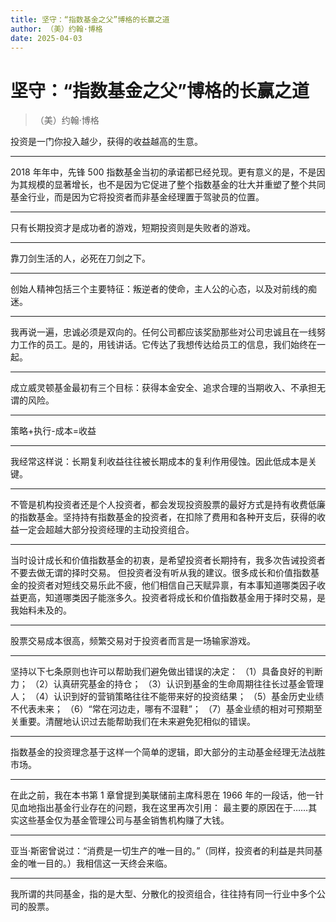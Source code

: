 ```yaml
---
title: 坚守：“指数基金之父”博格的长赢之道
author: （美）约翰·博格
date: 2025-04-03
---
```


# 坚守：“指数基金之父”博格的长赢之道

> （美）约翰·博格

投资是一门你投入越少，获得的收益越高的生意。

---

2018 年年中，先锋 500 指数基金当初的承诺都已经兑现。更有意义的是，不是因为其规模的显著增长，也不是因为它促进了整个指数基金的壮大并重塑了整个共同基金行业，而是因为它将投资者而非基金经理置于驾驶员的位置。

---

只有长期投资才是成功者的游戏，短期投资则是失败者的游戏。

---

靠刀剑生活的人，必死在刀剑之下。

---

创始人精神包括三个主要特征：叛逆者的使命，主人公的心态，以及对前线的痴迷。

---

我再说一遍，忠诚必须是双向的。任何公司都应该奖励那些对公司忠诚且在一线努力工作的员工。是的，用钱讲话。它传达了我想传达给员工的信息，我们始终在一起。

---

成立威灵顿基金最初有三个目标：获得本金安全、追求合理的当期收入、不承担无谓的风险。

---

策略+执行-成本=收益

---

我经常这样说：长期复利收益往往被长期成本的复利作用侵蚀。因此低成本是关键。

---

不管是机构投资者还是个人投资者，都会发现投资股票的最好方式是持有收费低廉的指数基金。坚持持有指数基金的投资者，在扣除了费用和各种开支后，获得的收益一定会超越大部分投资经理的主动投资组合。

---

当时设计成长和价值指数基金的初衷，是希望投资者长期持有，我多次告诫投资者不要去做无谓的择时交易。
但投资者没有听从我的建议。很多成长和价值指数基金的投资者对短线交易乐此不疲，他们相信自己天赋异禀，有本事知道哪类因子收益更高，知道哪类因子能涨多久。投资者将成长和价值指数基金用于择时交易，是我始料未及的。

---

股票交易成本很高，频繁交易对于投资者而言是一场输家游戏。

---

坚持以下七条原则也许可以帮助我们避免做出错误的决定：
（1）具备良好的判断力；
（2）认真研究基金的持仓；
（3）认识到基金的生命周期往往长过基金管理人；
（4）认识到好的营销策略往往不能带来好的投资结果；
（5）基金历史业绩不代表未来；
（6）“常在河边走，哪有不湿鞋”；
（7）基金业绩的相对可预期至关重要。清醒地认识过去能帮助我们在未来避免犯相似的错误。

---

指数基金的投资理念基于这样一个简单的逻辑，即大部分的主动基金经理无法战胜市场。

---

在此之前，我在本书第 1 章曾提到美联储前主席科恩在 1966 年的一段话，他一针见血地指出基金行业存在的问题，我在这里再次引用：
最主要的原因在于……其实这些基金仅为基金管理公司与基金销售机构赚了大钱。

---

亚当·斯密曾说过：“消费是一切生产的唯一目的。”（同样，投资者的利益是共同基金的唯一目的。）我相信这一天终会来临。

---

我所谓的共同基金，指的是大型、分散化的投资组合，往往持有同一行业中多个公司的股票。
